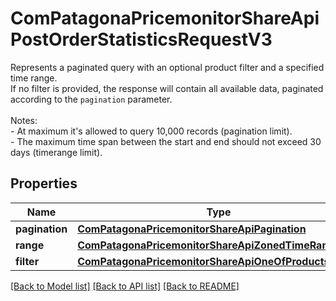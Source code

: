 # ComPatagonaPricemonitorShareApiPostOrderStatisticsRequestV3

Represents a paginated query with an optional product filter and a specified time range. <br> If no filter is provided, the response will contain all available data, paginated according to the `pagination` parameter. <br> <br> Notes: <br> - At maximum it's allowed to query 10,000 records (pagination limit). <br> - The maximum time span between the start and end should not exceed 30 days (timerange limit).
## Properties
Name | Type | Description | Notes
------------ | ------------- | ------------- | -------------
**pagination** | [**ComPatagonaPricemonitorShareApiPagination**](ComPatagonaPricemonitorShareApiPagination.md) |  | 
**range** | [**ComPatagonaPricemonitorShareApiZonedTimeRange**](ComPatagonaPricemonitorShareApiZonedTimeRange.md) |  | 
**filter** | [**ComPatagonaPricemonitorShareApiOneOfProductsQuery**](ComPatagonaPricemonitorShareApiOneOfProductsQuery.md) |  | [optional] 

[[Back to Model list]](../README.md#documentation-for-models) [[Back to API list]](../README.md#documentation-for-api-endpoints) [[Back to README]](../README.md)


